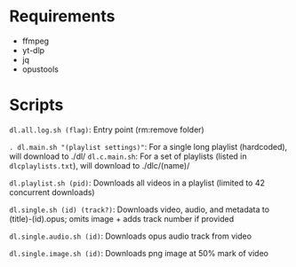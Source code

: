 # Requirements
- ffmpeg
- yt-dlp
- jq
- opustools

# Scripts
`dl.all.log.sh (flag)`: Entry point (rm:remove folder)

`. dl.main.sh "(playlist settings)"`: For a single long playlist (hardcoded), will download to ./dl/
`dl.c.main.sh`: For a set of playlists (listed in `dlcplaylists.txt`), will download to ./dlc/(name)/

`dl.playlist.sh (pid)`: Downloads all videos in a playlist (limited to 42 concurrent downloads)

`dl.single.sh (id) (track?)`: Downloads video, audio, and metadata to (title)-(id).opus; omits image + adds track number if provided

`dl.single.audio.sh (id)`: Downloads opus audio track from video

`dl.single.image.sh (id)`: Downloads png image at 50% mark of video
